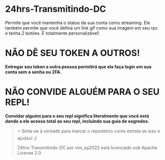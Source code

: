 # 24hrs-Transmitindo-DC
Permite que você mantenha o status da sua conta como streaming. Ele também permite que você defina um link gif como sua imagem em seu rpc e tenha 2 botões. É totalmente personalizável!

# NÃO DÊ SEU TOKEN A OUTROS!
**Entregar seu token a outra pessoa permitirá que ela faça login em sua conta sem a senha ou 2FA.**

# NÃO CONVIDE ALGUÉM PARA O SEU REPL!
**Convidar alguém para o seu repl significa literalmente que você está dando a ele acesso total ao seu repl, incluindo sua guia de segredos.**

> ⭐ Sinta-se à vontade para marcar o repositório como estrela se isso o ajudou! ;)
>
> 24hrs-Transmitindo-DC por vini_sp2022 está licenciado sob Apache License 2.0
